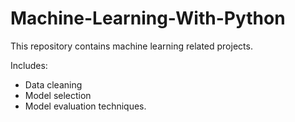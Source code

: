 # Machine-Learning-With-Python

This repository contains machine learning related projects. 

Includes:

* Data cleaning
* Model selection
* Model evaluation techniques.
